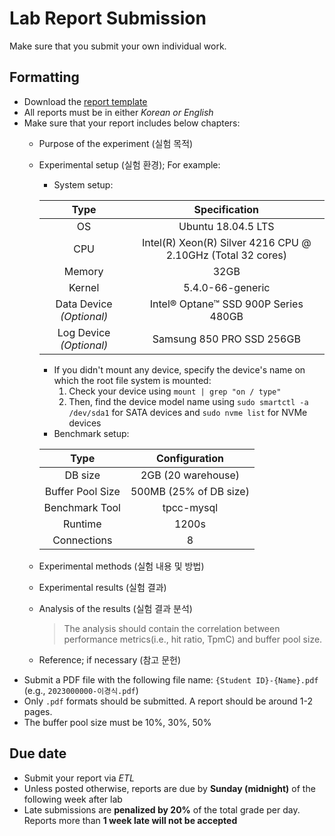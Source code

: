 # Lab Report Submission

Make sure that you submit your own individual work.

## Formatting

- Download the [report template](./report-template.docx)
- All reports must be in either *Korean or English*
- Make sure that your report includes below chapters:
    - Purpose of the experiment (실험 목적)
    - Experimental setup (실험 환경); For example:
        - System setup:
        
        | Type | Specification |
        |:-----------:|:----------------------------------------------------------:|
        | OS          | Ubuntu 18.04.5 LTS                                         |
        | CPU         | Intel(R) Xeon(R) Silver 4216 CPU @ 2.10GHz (Total 32 cores)|
        | Memory      | 32GB                                                       |
        | Kernel      | 5.4.0-66-generic                                           |
        | Data Device *(Optional)* | Intel® Optane™ SSD 900P Series 480GB          |
        | Log Device *(Optional)* | Samsung 850 PRO SSD 256GB                     |
        
        - If you didn't mount any device, specify the device's name on which the root file system is mounted:
            1. Check your device using `mount | grep "on / type"`
            2. Then, find the device model name using `sudo smartctl -a /dev/sda1` for SATA devices and `sudo nvme list` for NVMe devices
        - Benchmark setup:
      
        | Type | Configuration |
        |:----------------:|:----------------------:|
        | DB size          | 2GB (20 warehouse)     |
        | Buffer Pool Size | 500MB (25% of DB size) |
        | Benchmark Tool   | tpcc-mysql             |
        | Runtime          | 1200s                  |
        | Connections      | 8                      |
        
    - Experimental methods (실험 내용 및 방법)
    - Experimental results (실험 결과)
    - Analysis of the results (실험 결과 분석)
      > The analysis should contain the correlation between performance metrics(i.e., hit ratio, TpmC) and buffer pool size. 
    - Reference; if necessary (참고 문헌)
- Submit a PDF file with the following file name: `{Student ID}-{Name}.pdf` (e.g., `2023000000-이경식.pdf`)
- Only `.pdf` formats should be submitted. A report should be around 1-2 pages.
- The buffer pool size must be 10%, 30%, 50%

## Due date

- Submit your report via *ETL*
- Unless posted otherwise, reports are due by **Sunday (midnight)** of the following week after lab
- Late submissions are **penalized by 20%** of the total grade per day. Reports more than **1 week late will not be accepted**
